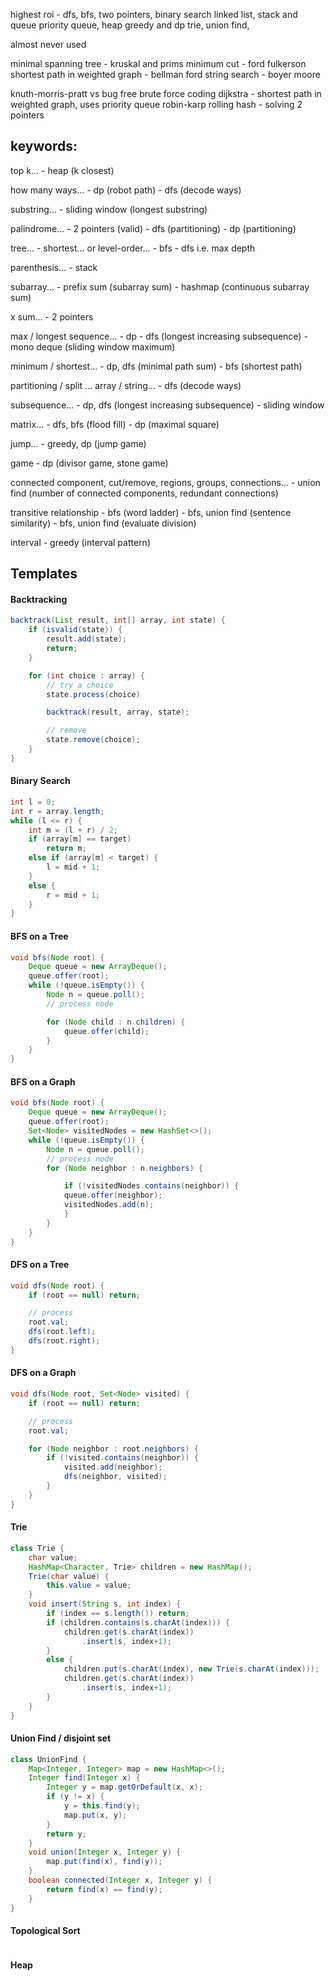 highest roi - dfs, bfs, two pointers, binary search
linked list, stack and queue
priority queue, heap
greedy and dp
trie, union find,

almost never used

minimal spanning tree - kruskal and prims
minimum cut - ford fulkerson
shortest path in weighted graph - bellman ford
string search - boyer moore

knuth-morris-pratt vs bug free brute force coding
dijkstra - shortest path in weighted graph, uses priority queue
robin-karp rolling hash - solving 2 pointers

## keywords:

top k... - heap (k closest)

how many ways... - dp (robot path) - dfs (decode ways)

substring... - sliding window (longest substring)

palindrome... - 2 pointers (valid) - dfs (partitioning) - dp (partitioning)

tree... - shortest... or level-order... - bfs - dfs i.e. max depth

parenthesis... - stack

subarray... - prefix sum (subarray sum) - hashmap (continuous subarray sum)

x sum... - 2 pointers

max / longest sequence... - dp - dfs (longest increasing subsequence) - mono deque (sliding window maximum)

minimum / shortest... - dp, dfs (minimal path sum) - bfs (shortest path)

partitioning / split ... array / string... - dfs (decode ways)

subsequence... - dp, dfs (longest increasing subsequence) - sliding window

matrix... - dfs, bfs (flood fill) - dp (maximal square)

jump... - greedy, dp (jump game)

game - dp (divisor game, stone game)

connected component, cut/remove, regions, groups, connections... - union find (number of connected components, redundant connections)

transitive relationship - bfs (word ladder) - bfs, union find (sentence similarity) - bfs, union find (evaluate division)

interval - greedy (interval pattern)

## Templates

#### Backtracking

```java
backtrack(List result, int[] array, int state) {
    if (isvalid(state)) {
        result.add(state);
        return;
    }

    for (int choice : array) {
        // try a choice
        state.process(choice)

        backtrack(result, array, state);

        // remove
        state.remove(choice);
    }
}
```

#### Binary Search

```java
int l = 0;
int r = array.length;
while (l <= r) {
    int m = (l + r) / 2;
    if (array[m] == target)
        return m;
    else if (array[m] < target) {
        l = mid + 1;
    }
    else {
        r = mid + 1;
    }
}
```

#### BFS on a Tree

```java
void bfs(Node root) {
    Deque queue = new ArrayDeque();
    queue.offer(root);
    while (!queue.isEmpty()) {
        Node n = queue.poll();
        // process node

        for (Node child : n.children) {
            queue.offer(child);
        }
    }
}
```

#### BFS on a Graph

```java
void bfs(Node root) {
    Deque queue = new ArrayDeque();
    queue.offer(root);
    Set<Node> visitedNodes = new HashSet<>();
    while (!queue.isEmpty()) {
        Node n = queue.poll();
        // process node
        for (Node neighbor : n.neighbors) {

            if (!visitedNodes.contains(neighbor)) {
            queue.offer(neighbor);
            visitedNodes.add(n);
            }
        }
    }
}
```

#### DFS on a Tree

```java
void dfs(Node root) {
    if (root == null) return;

    // process
    root.val;
    dfs(root.left);
    dfs(root.right);
}
```

#### DFS on a Graph

```java
void dfs(Node root, Set<Node> visited) {
    if (root == null) return;

    // process
    root.val;

    for (Node neighbor : root.neighbors) {
        if (!visited.contains(neighbor)) {
            visited.add(neighbor);
            dfs(neighbor, visited);
        }
    }
}
```

#### Trie

```java
class Trie {
    char value;
    HashMap<Character, Trie> children = new HashMap();
    Trie(char value) {
        this.value = value;
    }
    void insert(String s, int index) {
        if (index == s.length()) return;
        if (children.contains(s.charAt(index))) {
            children.get(s.charAt(index))
                .insert(s, index+1);
        }
        else {
            children.put(s.charAt(index), new Trie(s.charAt(index)));
            children.get(s.charAt(index))
                .insert(s, index+1);
        }
    }
}
```

#### Union Find / disjoint set

```java
class UnionFind {
    Map<Integer, Integer> map = new HashMap<>();
    Integer find(Integer x) {
        Integer y = map.getOrDefault(x, x);
        if (y != x) {
            y = this.find(y);
            map.put(x, y);
        }
        return y;
    }
    void union(Integer x, Integer y) {
        map.put(find(x), find(y));
    }
    boolean connected(Integer x, Integer y) {
        return find(x) == find(y);
    }
}
```

#### Topological Sort

```java

```

#### Heap
